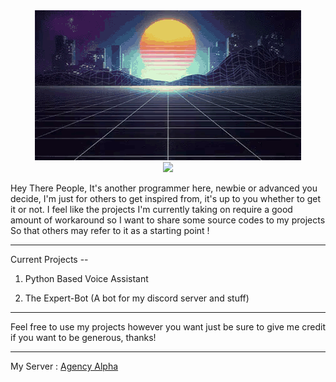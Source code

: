 <div align="center">
<img src="./gif1.gif">
<br>
<img src="https://img.shields.io/github/followers/Xeouz?style=social">
<br>
</div>

Hey There People, It's another programmer here, newbie or advanced you decide, I'm just for others to get inspired from, it's up to you whether to get it or not.
I feel like the projects I'm currently taking on require a good amount of workaround so I want to share some source codes to my projects
So that others may refer to it as a starting point !

-------------------------------------------------------------------------------------------------------------------------------------------------------------------

Current Projects --

1. Python Based Voice Assistant 

2. The Expert-Bot (A bot for my discord server and stuff)

-------------------------------------------------------------------------------------------------------------------------------------------------------------------

Feel free to use my projects however you want just be sure to give me credit if you want to be generous, thanks!

-------------------------------------------------------------------------------------------------------------------------------------------------------------------

My Server : [Agency Alpha](https://discord.gg/P4mkhptTFh)
